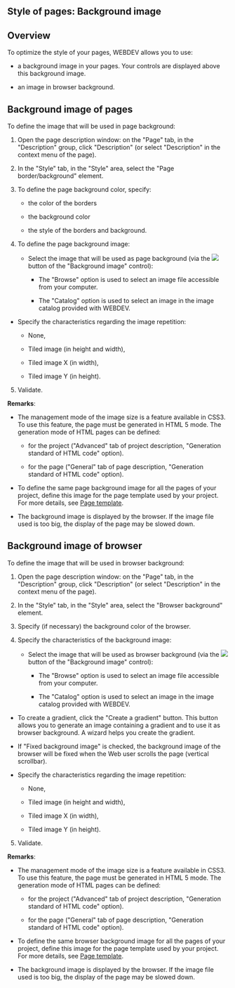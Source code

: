 


## Style of pages: Background image
			



<a name="NOTE1"></a>
<a name="NOTE1_1"></a>


## Overview
<a name="overview_ELTTEXTE000176"></a>
To optimize the style of your pages, WEBDEV allows you to use: 

- a background image in your pages. Your controls are displayed above this background image.

- an image in browser background. 




<a name="NOTE2"></a>
<a name="NOTE2_1"></a>


## Background image of pages
<a name="background_image_pages_ELTTEXTE000200"></a>
To define the image that will be used in page background: 

1. Open the page description window: on the "Page" tab, in the "Description" group, click "Description" (or select "Description" in the context menu of the page).

2. In the "Style" tab, in the "Style" area, select the "Page border/background" element. 

3. To define the page background color, specify:

	- the color of the borders

	- the background color

	- the style of the borders and background. 




4. To define the page background image: 

	- Select the image that will be used as page background (via the ![](https://doc.pcsoft.fr/en-US/images/image.awp?langid=3&name=Menu_Image_Editeur%20-%20HC%20N%B0001.gif)
 button of the "Background image" control): 

		- The "Browse" option is used to select an image file accessible from your computer.

		- The "Catalog" option is used to select an image in the image catalog provided with WEBDEV.




- Specify the characteristics regarding the image repetition: 

	- None, 

	- Tiled image (in height and width), 

	- Tiled image X (in width), 

	- Tiled image Y (in height).

5. Validate.




**Remarks**: 

- The management mode of the image size is a feature available in CSS3. To use this feature, the page must be generated in HTML 5 mode. The generation mode of HTML pages can be defined: 

	- for the project ("Advanced" tab of project description, "Generation standard of HTML code" option). 

	- for the page ("General" tab of page description, "Generation standard of HTML code" option). 




- To define the same page background image for all the pages of your project, define this image for the page template used by your project. For more details, see [Page template](../WDChamp/1012015.md). 

- The background image is displayed by the browser. If the image file used is too big, the display of the page may be slowed down.






## Background image of browser
<a name="background_image_browser_ELTTEXTE000224"></a>
To define the image that will be used in browser background: 

1. Open the page description window: on the "Page" tab, in the "Description" group, click "Description" (or select "Description" in the context menu of the page).

2. In the "Style" tab, in the "Style" area, select the "Browser background" element. 

3. Specify (if necessary) the background color of the browser. 

4. Specify the characteristics of the background image: 

	- Select the image that will be used as browser background (via the ![](https://doc.pcsoft.fr/en-US/images/image.awp?langid=3&name=Menu_Image_Editeur%20-%20HC%20N%B0001.gif)
 button of the "Background image" control): 

		- The "Browse" option is used to select an image file accessible from your computer.

		- The "Catalog" option is used to select an image in the image catalog provided with WEBDEV.




- To create a gradient, click the "Create a gradient" button. This button allows you to generate an image containing a gradient and to use it as browser background. A wizard helps you create the gradient.

- If "Fixed background image" is checked, the background image of the browser will be fixed when the Web user scrolls the page (vertical scrollbar).

- Specify the characteristics regarding the image repetition: 

	- None, 

	- Tiled image (in height and width), 

	- Tiled image X (in width), 

	- Tiled image Y (in height).

5. Validate.




**Remarks**: 

- The management mode of the image size is a feature available in CSS3. To use this feature, the page must be generated in HTML 5 mode. The generation mode of HTML pages can be defined: 

	- for the project ("Advanced" tab of project description, "Generation standard of HTML code" option). 

	- for the page ("General" tab of page description, "Generation standard of HTML code" option). 




- To define the same browser background image for all the pages of your project, define this image for the page template used by your project. For more details, see [Page template](../WDChamp/1012015.md). 

- The background image is displayed by the browser. If the image file used is too big, the display of the page may be slowed down. 





